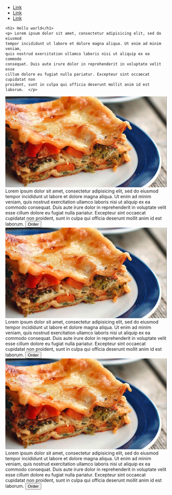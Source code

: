 <!DOCTYPE html>
<html>
<head>
  <title> </title>
  <link rel="stylesheet" type="text/css" href="athk.css">
</head>
<body>
<div class="container box p-2 highlight f-2 "><ul>

  <li class="inline highlight"><a class="unline" href="#">Link</a></li>
    <li class="inline highlight"><a class="unline" href="#">Link</a></li>

  <li class="inline highlight"><a class="unline" href="#">Link</a></li>



</ul></div> 
<div class="container p-5 box m-4 ">
  <div class="col tx-center"> 

    <h1> Hello world</h1>
    <p> Lorem ipsum dolor sit amet, consectetur adipisicing elit, sed do eiusmod
    tempor incididunt ut labore et dolore magna aliqua. Ut enim ad minim veniam,
    quis nostrud exercitation ullamco laboris nisi ut aliquip ex ea commodo
    consequat. Duis aute irure dolor in reprehenderit in voluptate velit esse
    cillum dolore eu fugiat nulla pariatur. Excepteur sint occaecat cupidatat non
    proident, sunt in culpa qui officia deserunt mollit anim id est laborum.  </p>


  </div>  
  
</div>
<div class="container p-5 m-3"> 

<div class="row p-2"> 
<div class="col p-3 m-3 box highlight"><img class="image" src="1.jpg">Lorem ipsum dolor sit amet, consectetur adipisicing elit, sed do eiusmod
tempor incididunt ut labore et dolore magna aliqua. Ut enim ad minim veniam,
quis nostrud exercitation ullamco laboris nisi ut aliquip ex ea commodo
consequat. Duis aute irure dolor in reprehenderit in voluptate velit esse
cillum dolore eu fugiat nulla pariatur. Excepteur sint occaecat cupidatat non
proident, sunt in culpa qui officia deserunt mollit anim id est laborum. <button class="btn btn-p">Order</button>  </div>
<div class="col p-3 m-3 box highlight"><img class="image" src="1.jpg"> Lorem ipsum dolor sit amet, consectetur adipisicing elit, sed do eiusmod
tempor incididunt ut labore et dolore magna aliqua. Ut enim ad minim veniam,
quis nostrud exercitation ullamco laboris nisi ut aliquip ex ea commodo
consequat. Duis aute irure dolor in reprehenderit in voluptate velit esse
cillum dolore eu fugiat nulla pariatur. Excepteur sint occaecat cupidatat non
proident, sunt in culpa qui officia deserunt mollit anim id est laborum.  <button class="btn btn-p">Order</button></div>

<div class="col p-3 m-3 box highlight"><img class="image" src="1.jpg"> Lorem ipsum dolor sit amet, consectetur adipisicing elit, sed do eiusmod
tempor incididunt ut labore et dolore magna aliqua. Ut enim ad minim veniam,
quis nostrud exercitation ullamco laboris nisi ut aliquip ex ea commodo
consequat. Duis aute irure dolor in reprehenderit in voluptate velit esse
cillum dolore eu fugiat nulla pariatur. Excepteur sint occaecat cupidatat non
proident, sunt in culpa qui officia deserunt mollit anim id est laborum. <button class="btn btn-p">Order</button> </div>


</div>  


</div>  
</body>
</html>

